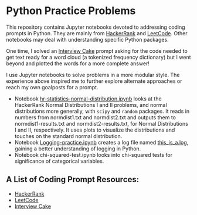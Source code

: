 # Python Practice Problems

This repository contains Jupyter notebooks devoted to addressing coding prompts in Python. They are mainly from [HackerRank](https://hackerrank.com) and [LeetCode](https://leetcode.com/problemset/all/).  Other notebooks may deal with understanding specific Python packages.

One time, I solved an [Interview Cake](https://www.interviewcake.com/table-of-contents) prompt asking for the code needed to get text ready for a word cloud (a tokenized frequency dictionary) but I went beyond and plotted the words for a more complete answer!

I use Jupyter notebooks to solve problems in a more modular style. The experience above inspired me to further explore alternate approaches or reach my own goalposts for a prompt.

* Notebook [hr-statistics-normal-distribution.ipynb](https://github.com/bronwencc/python_practice/blob/master/hr-statistics-normal-distribution.ipynb) looks at the HackerRank Normal Distributions I and II problems, and normal distributions more generally, with `scipy` and `random` packages. It reads in numbers from normdist1.txt and normdist2.txt and outputs them to normdist1-results.txt and normdist2-results.txt, for Normal Distributions I and II, respectively. It uses plots to visualize the distributions and touches on the standard normal distribution.
* Notebook [Logging-practice.ipynb](https://github.com/bronwencc/python_practice/blob/master/Logging-practice.ipynb) creates a log file named [this_is_a.log](https://github.com/bronwencc/python_practice/blob/master/this_is_a.log), gaining a better understanding of logging in Python.
* Notebook chi-squared-test.ipynb looks into chi-squared tests for significance of categorical variables. 

## A List of Coding Prompt Resources:
* [HackerRank](https://hackerrank.com)
* [LeetCode](https://leetcode.com/problemset/all/)
* [Interview Cake](https://www.interviewcake.com/table-of-contents)
